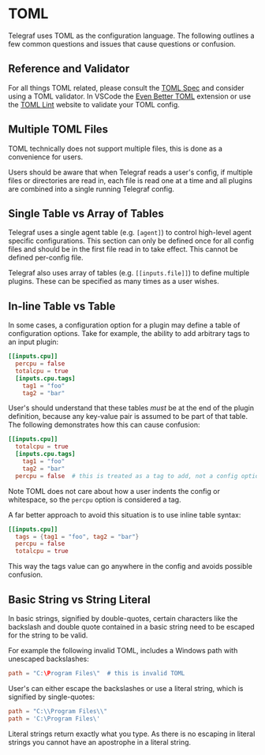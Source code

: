 # TOML

Telegraf uses TOML as the configuration language. The following outlines a few
common questions and issues that cause questions or confusion.

## Reference and Validator

For all things TOML related, please consult the [TOML Spec][] and consider
using a TOML validator. In VSCode the [Even Better TOML][] extension or use the
[TOML Lint][] website to validate your TOML config.

[TOML Spec]: https://toml.io/en/v1.0.0
[Even Better TOML]: https://marketplace.visualstudio.com/items?itemName=tamasfe.even-better-toml
[TOML Lint]: https://www.toml-lint.com/

## Multiple TOML Files

TOML technically does not support multiple files, this is done as a convenience for
users.

Users should be aware that when Telegraf reads a user's config, if multiple
files or directories are read in, each file is read one at a time and all
plugins are combined into a single running Telegraf config.

## Single Table vs Array of Tables

Telegraf uses a single agent table (e.g. `[agent]`) to control high-level agent
specific configurations. This section can only be defined once for all config
files and should be in the first file read in to take effect. This cannot be
defined per-config file.

Telegraf also uses array of tables (e.g. `[[inputs.file]]`) to define multiple
plugins. These can be specified as many times as a user wishes.

## In-line Table vs Table

In some cases, a configuration option for a plugin may define a table of
configuration options. Take for example, the ability to add arbitrary tags to
an input plugin:

```toml
[[inputs.cpu]]
  percpu = false
  totalcpu = true
  [inputs.cpu.tags]
    tag1 = "foo"
    tag2 = "bar"
```

User's should understand that these tables *must* be at the end of the plugin
definition, because any key-value pair is assumed to be part of that table. The
following demonstrates how this can cause confusion:

```toml
[[inputs.cpu]]
  totalcpu = true
  [inputs.cpu.tags]
    tag1 = "foo"
    tag2 = "bar"
  percpu = false  # this is treated as a tag to add, not a config option
```

Note TOML does not care about how a user indents the config or whitespace, so
the `percpu` option is considered a tag.

A far better approach to avoid this situation is to use inline table syntax:

```toml
[[inputs.cpu]]
  tags = {tag1 = "foo", tag2 = "bar"}
  percpu = false
  totalcpu = true
```

This way the tags value can go anywhere in the config and avoids possible
confusion.

## Basic String vs String Literal

In basic strings, signified by double-quotes, certain characters like the
backslash and double quote contained in a basic string need to be escaped for
the string to be valid.

For example the following invalid TOML, includes a Windows path with
unescaped backslashes:

```toml
path = "C:\Program Files\"  # this is invalid TOML
```

User's can either escape the backslashes or use a literal string, which is
signified by single-quotes:

```toml
path = "C:\\Program Files\\"
path = 'C:\Program Files\'
```

Literal strings return exactly what you type. As there is no escaping in literal
strings you cannot have an apostrophe in a literal string.
